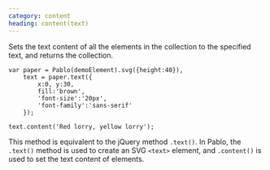 ```yaml
--- 
category: content
heading: content(text)
---
```


Sets the text content of all the elements in the collection to the specified text, and returns the collection.

    var paper = Pablo(demoElement).svg({height:40}),
        text = paper.text({
            x:0, y:30,
            fill:'brown',
            'font-size':'20px',
            'font-family':'sans-serif'
        });

    text.content('Red lorry, yellow lorry');

This method is equivalent to the jQuery method `.text()`. In Pablo, the `.text()` method is used to create an SVG `<text>` element, and `.content()` is used to set the text content of elements.
